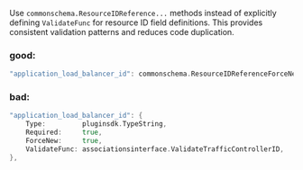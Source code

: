 Use `commonschema.ResourceIDReference...` methods instead of explicitly defining `ValidateFunc` for resource ID field definitions. This provides consistent validation patterns and reduces code duplication.

### good:
```go
"application_load_balancer_id": commonschema.ResourceIDReferenceForceNew(associationsinterface.TrafficControllerId{}),
```

### bad:
```go
"application_load_balancer_id": {
    Type:         pluginsdk.TypeString,
    Required:     true,
    ForceNew:     true,
    ValidateFunc: associationsinterface.ValidateTrafficControllerID,
},
```
